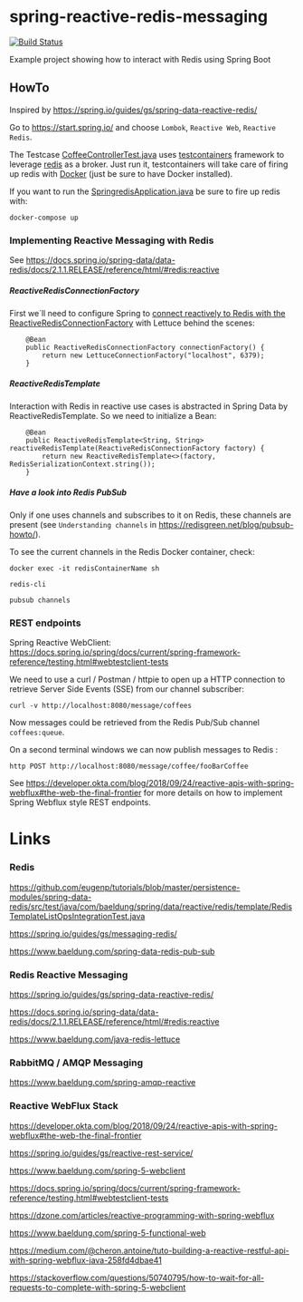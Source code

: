 spring-reactive-redis-messaging
======================================================================================
[![Build Status](https://travis-ci.org/jonashackt/spring-reactive-redis-messaging.svg?branch=master)](https://travis-ci.org/jonashackt/spring-reactive-redis-messaging)

Example project showing how to interact with Redis using Spring Boot 

## HowTo

Inspired by https://spring.io/guides/gs/spring-data-reactive-redis/

Go to https://start.spring.io/ and choose `Lombok`, `Reactive Web`, `Reactive Redis`.

The Testcase [CoffeeControllerTest.java](src/test/java/de/jonashackt/springredis/controller/CoffeeControllerTest.java) uses [testcontainers](https://www.testcontainers.org/) framework to leverage [redis](https://redis.io/) as a broker. Just run it, testcontainers will take care of firing up redis with [Docker](https://www.docker.com/) (just be sure to have Docker installed).

If you want to run the [SpringredisApplication.java](src/main/java/de/jonashackt/springredis/SpringredisApplication.java) be sure to fire up redis with:

```
docker-compose up
```

### Implementing Reactive Messaging with Redis

See https://docs.spring.io/spring-data/data-redis/docs/2.1.1.RELEASE/reference/html/#redis:reactive

##### ReactiveRedisConnectionFactory

First we´ll need to configure Spring to [connect reactively to Redis with the ReactiveRedisConnectionFactory](https://docs.spring.io/spring-data/data-redis/docs/2.1.1.RELEASE/reference/html/#redis:reactive:connectors:lettuce) with Lettuce behind the scenes:

```
    @Bean
    public ReactiveRedisConnectionFactory connectionFactory() {
        return new LettuceConnectionFactory("localhost", 6379);
    }
```

##### ReactiveRedisTemplate

Interaction with Redis in reactive use cases is abstracted in Spring Data by ReactiveRedisTemplate. So we need to initialize a Bean:

```
    @Bean
    public ReactiveRedisTemplate<String, String> reactiveRedisTemplate(ReactiveRedisConnectionFactory factory) {
        return new ReactiveRedisTemplate<>(factory, RedisSerializationContext.string());
    }
```

##### Have a look into Redis PubSub

Only if one uses channels and subscribes to it on Redis, these channels are present (see `Understanding channels` in https://redisgreen.net/blog/pubsub-howto/).

To see the current channels in the Redis Docker container, check:

```
docker exec -it redisContainerName sh

redis-cli

pubsub channels
``` 


### REST endpoints

Spring Reactive WebClient: https://docs.spring.io/spring/docs/current/spring-framework-reference/testing.html#webtestclient-tests

We need to use a curl / Postman / httpie to open up a HTTP connection to retrieve Server Side Events (SSE) from our channel subscriber:

```
curl -v http://localhost:8080/message/coffees
```

Now messages could be retrieved from the Redis Pub/Sub channel `coffees:queue`.

On a second terminal windows we can now publish messages to Redis :

```
http POST http://localhost:8080/message/coffee/fooBarCoffee
```

See https://developer.okta.com/blog/2018/09/24/reactive-apis-with-spring-webflux#the-web-the-final-frontier for more details on how to implement Spring Webflux style REST endpoints.


# Links

### Redis

https://github.com/eugenp/tutorials/blob/master/persistence-modules/spring-data-redis/src/test/java/com/baeldung/spring/data/reactive/redis/template/RedisTemplateListOpsIntegrationTest.java

https://spring.io/guides/gs/messaging-redis/

https://www.baeldung.com/spring-data-redis-pub-sub


### Redis Reactive Messaging

https://spring.io/guides/gs/spring-data-reactive-redis/

https://docs.spring.io/spring-data/data-redis/docs/2.1.1.RELEASE/reference/html/#redis:reactive

https://www.baeldung.com/java-redis-lettuce


### RabbitMQ / AMQP Messaging

https://www.baeldung.com/spring-amqp-reactive


### Reactive WebFlux Stack

https://developer.okta.com/blog/2018/09/24/reactive-apis-with-spring-webflux#the-web-the-final-frontier

https://spring.io/guides/gs/reactive-rest-service/

https://www.baeldung.com/spring-5-webclient

https://docs.spring.io/spring/docs/current/spring-framework-reference/testing.html#webtestclient-tests

https://dzone.com/articles/reactive-programming-with-spring-webflux

https://www.baeldung.com/spring-5-functional-web

https://medium.com/@cheron.antoine/tuto-building-a-reactive-restful-api-with-spring-webflux-java-258fd4dbae41

https://stackoverflow.com/questions/50740795/how-to-wait-for-all-requests-to-complete-with-spring-5-webclient



